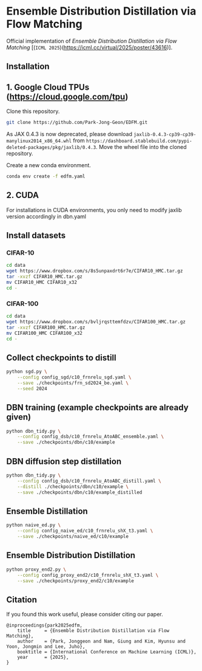# Ensemble Distribution Distillation via Flow Matching

Official implementation of _Ensemble Distribution Distillation via Flow Matching_ [(`ICML 2025`)(https://icml.cc/virtual/2025/poster/43616)].



## Installation
## 1. Google Cloud TPUs (https://cloud.google.com/tpu)

Clone this repository.
```bash
git clone https://github.com/Park-Jong-Geon/EDFM.git
```

As JAX 0.4.3 is now deprecated, please download `jaxlib-0.4.3-cp39-cp39-manylinux2014_x86_64.whl` from `https://dashboard.stablebuild.com/pypi-deleted-packages/pkg/jaxlib/0.4.3`.
Move the wheel file into the cloned repository.

Create a new conda environment.
```bash
conda env create -f edfm.yaml
```

## 2. CUDA

For installations in CUDA environments, you only need to modify jaxlib version accordingly in dbn.yaml


## Install datasets
### CIFAR-10
```bash
cd data
wget https://www.dropbox.com/s/8s5unpaxdrt6r7e/CIFAR10_HMC.tar.gz
tar -xvzf CIFAR10_HMC.tar.gz
mv CIFAR10_HMC CIFAR10_x32
cd -
```
### CIFAR-100
```bash
cd data
wget https://www.dropbox.com/s/bvljrqsttemfdzv/CIFAR100_HMC.tar.gz
tar -xvzf CIFAR100_HMC.tar.gz
mv CIFAR100_HMC CIFAR100_x32
cd -
```


## Collect checkpoints to distill
```bash
python sgd.py \
    --config config_sgd/c10_frnrelu_sgd.yaml \
    --save ./checkpoints/frn_sd2024_be.yaml \
    --seed 2024
```


## DBN training (example checkpoints are already given)
```bash
python dbn_tidy.py \
    --config config_dsb/c10_frnrelu_AtoABC_ensemble.yaml \
    --save ./checkpoints/dbn/c10/example
```

## DBN diffusion step distillation
```bash
python dbn_tidy.py \
    --config config_dsb/c10_frnrelu_AtoABC_distill.yaml \
    --distill ./checkpoints/dbn/c10/example \
    --save ./checkpoints/dbn/c10/example_distilled
```

## Ensemble Distillation
```bash
python naive_ed.py \
    --config config_naive_ed/c10_frnrelu_shX_t3.yaml \
    --save ./checkpoints/naive_ed/c10/example
```

## Ensemble Distribution Distillation
```bash
python proxy_end2.py \
    --config config_proxy_end2/c10_frnrelu_shX_t3.yaml \
    --save ./checkpoints/proxy_end2/c10/example
```

## Citation
If you found this work useful, please consider citing our paper.
```
@inproceedings{park2025edfm,
    title     = {Ensemble Distribution Distillation via Flow Matching},
    author    = {Park, Jonggeon and Nam, Giung and Kim, Hyunsu and Yoon, Jongmin and Lee, Juho},
    booktitle = {International Conference on Machine Learning (ICML)},
    year      = {2025},
}
```